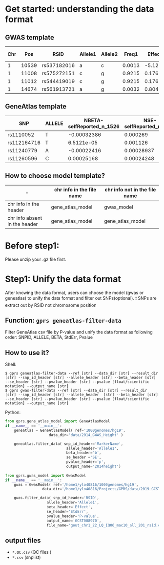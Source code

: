 # Get started: understanding the data format


## GWAS template

|Chr|Pos|RSID|Allele1|Allele2|Freq1|Effect|StdErr|P-value|n_total_sum|
|---|---|---|---|---|---|---|---|---|---|
|1 |10539 |rs537182016 |a |c |0.0013 |-5.1213 |20.0173 |0.7981 |7043|
|1 |11008 |rs575272151 |c |g |0.9215 |0.1766 |0.2610 |0.4985 |7042.99|
|1 |11012 |rs544419019 |c |g |0.9215 |0.1766 |0.2610 |0.4985 |7042.99| 
|1 |14674 |rs561913721 |a |g |0.0032 |0.8040 |0.8364 |0.3364 |7043|


## GeneAtlas template

|SNP |ALLELE |NBETA-selfReported_n_1526 |NSE-selfReported_n_1526 |PV-selfReported_n_1526
|---|---|---|---|---|
|rs1110052 |T |-0.00032386 |0.000269 |0.2286|
|rs112164716 |T |6.5121e-05 |0.001126 |0.95388|
|rs11240779|A |-0.00022416 |0.00028937 |0.43855|
|rs11260596 |C |0.00025168 |0.00024248 |0.29931|


## How to choose model template?

|-|chr info in the file name| chr info not in the file name|
|---|---|---|
|chr info in the header|gene_atlas_model|gwas_model|
|chr info absent in the header|gene_atlas_model|gene_atlas_model|

# Before step1:

Please unzip your .gz file first.

# Step1: Unify the data format
After knowing the data format, users can choose the model (gwas or geneatlas) to unify the data format and filter out SNPs(optional).
:heavy_exclamation_mark: SNPs are extract out by RSID not chromosome position

## Function: `gprs geneatlas-filter-data`

Filter GeneAtlas csv file by P-value and unify the data format as following order:
SNPID, ALLELE,  BETA,  StdErr, Pvalue

## How to use it?

Shell:

```shell
$ gprs geneatlas-filter-data --ref [str] --data_dir [str] --result_dir [str] --snp_id_header [str] --allele_header [str] --beta_header [str] --se_header [str] --pvalue_header [str] --pvalue [float/scientific notation] --output_name [str]  
$ gprs gwas-filter-data --ref [str] --data_dir [str] --result_dir [str] --snp_id_header [str] --allele_header  [str] --beta_header [str] --se_header [str] --pvalue_header [str] --pvalue [float/scientific notation] --output_name [str]  
```

Python:

```python
from gprs.gene_atlas_model import GeneAtlasModel
if __name__ == '__main__':
    geneatlas = GeneAtlasModel( ref='1000genomes/hg19',
                    data_dir='data/2014_GWAS_Height' )

    geneatlas.filter_data( snp_id_header='MarkerName',
                            allele_header='Allele1',
                            beta_header='b',
                            se_header ='SE',
                            pvalue_header='p',
                            output_name='2014height')
   
from gprs.gwas_model import GwasModel
if __name__ == '__main__':
    gwas = GwasModel( ref='/home1/ylo40816/1000genomes/hg19',
                 data_dir='/home1/ylo40816/Projects/GPRS/data/2019_GCST008970')

    gwas.filter_data( snp_id_header='RSID',
                   allele_header='Allele1',
                   beta_header='Effect',
                   se_header='StdErr',
                   pvalue_header='P-value',
                   output_name='GCST008970',
                   file_name='gout_chr1_22_LQ_IQ06_mac10_all_201_rsid.csv')
```

## output files
- `*.QC.csv` (QC files )
- `*.csv` (snplist)
